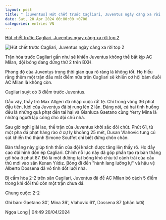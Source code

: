 ```yaml
---
layout: post
title: " [Juventus] Hút chết trước Cagliari, Juventus ngày càng xa rời top 2"
date: Sat, 20 Apr 2024 00:00:00 +0700
categories: entries VN
---
```

[Hút chết trước Cagliari, Juventus ngày càng xa rời top 2](https://www.tinthethao.com.vn/hut-chet-truoc-cagliari-juventus-ngay-cang-xa-roi-top-2-d756951.html)

![Hút chết trước Cagliari, Juventus ngày càng xa rời top 2](https://media.tinthethao.com.vn/resize/534x280/files/bongda/2024/04/20/4-0518png.png)

Trận hòa trước Cagliari gần như sẽ khiến Juventus không thể bắt kịp AC Milan, đội bóng đang đứng thứ 2 trên BXH.

Phong độ của Juventus trong thời gian qua rõ ràng là không tốt. Họ hiểu rằng thêm một trận đấu mất điểm nữa trên Cagliari sẽ khiến cơ hội bám đuổi AC Milan là không còn.

Cagliari suýt có 3 điểm trước Juventus.

Dẫu vậy, thầy trò Max Allgeri đã nhập cuộc rất tệ. Chỉ trong vòng 36 phút đầu tiên, lưới của Juventus đã bị rung lên 2 lần. Đáng nói, cả hai tình huống đều là những quả phạt đền tai hại và Gianluca Gaetano cùng Yerry Mina là những người lập công cho đội chủ nhà.

Sau giờ nghỉ giải lao, thế trận của Juventus khởi sắc đôi chút. Phút 61, từ một pha đá phạt hàng rào ở cự ly khoảng 25 mét, Dusan Vlahovic tung cú sút khiến thủ thành Simone Scuffet chỉ biết đứng chôn chân.

Bàn thắng này giúp tinh thần của đội khách được tăng lên thấy rõ. Họ đẩy cao đội hình dồn ép Cagliari. Chính nỗ lực này đã góp phần tạo ra bàn thắng gỡ hòa ở phút 87. Đó là một đường tạt bóng khó chịu từ cánh trái của cầu thủ mới vào sân Kenan Yıldız. Bóng đi đến "hành lang lưỡng lự" và hậu vệ Alberto Dossena đã vô tình đốt lưới nhà.

Bị cầm hòa 2-2 trên sân Cagliari, Juventus đã để AC Milan bỏ cách 5 điểm trong khi đối thủ còn một trận chưa đá.

Chung cuộc: 2-2

Ghi bàn: Gaetano 30', Mina 36', Vlahovic 61', Dossena 87 (phản lưới)

Ngọa Long | 04:49 20/04/2024

